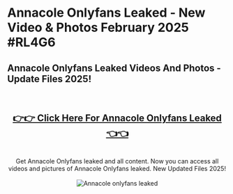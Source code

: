 # Annacole Onlyfans Leaked - New Video & Photos February 2025 #RL4G6

<h2>Annacole Onlyfans Leaked Videos And Photos - Update Files 2025!</h2>
<br>
<div align="center">
<h2><a href="https://links2leaks.com?utm_source=annacole&utm_medium=git92" rel="nofollow">👉👉 Click Here For Annacole Onlyfans Leaked 👈👈</a></h2>
<br>
Get Annacole Onlyfans leaked and all content. Now you can access all videos and pictures of Annacole Onlyfans leaked. New Updated Files 2025!
<br>
<br>
<a href="https://links2leaks.com?utm_source=annacole&utm_medium=git92" rel="nofollow" data-target="animated-image.originalLink"><img src="https://i.ibb.co/Gkj2r4b/banner.png" alt="Annacole onlyfans leaked" style="max-width: 100%; display: inline-block;" data-target="animated-image.originalImage"></a>
</div>
<br>
